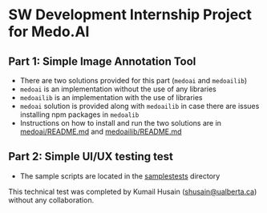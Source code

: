 # SW Development Internship Project for Medo.AI

## Part 1: Simple Image Annotation Tool
- There are two solutions provided for this part (`medoai` and `medoailib`)
- `medoai` is an implementation without the use of any libraries
- `medoailib` is an implementation with the use of libraries
- `medoai` solution is provided along with `medoailib` in case there are issues installing npm packages in `medoalib`
- Instructions on how to install and run the two solutions are in [medoai/README.md](https://github.com/KumailHusain/medoai/blob/master/medoai/README.md) and [medoailib/README.md](https://github.com/KumailHusain/medoai/blob/master/medoailib/README.md)

## Part 2: Simple UI/UX testing test
- The sample scripts are located in the [samplestests](https://github.com/KumailHusain/medoai/blob/master/sampletests) directory


This technical test was completed by Kumail Husain (shusain@ualberta.ca) without any collaboration.

